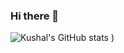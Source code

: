 ### Hi there 👋
![Kushal's GitHub stats](https://github-readme-stats.vercel.app/api?username=Aurshal&show_icons=true&theme=radical)
)

<!--
**Aurshal/Aurshal** is a ✨ _special_ ✨ repository because its `README.md` (this file) appears on your GitHub profile.

Here are some ideas to get you started:

- 🔭 I’m currently working on ...
- 🌱 I’m currently learning ...
- 👯 I’m looking to collaborate on ...
- 🤔 I’m looking for help with ...
- 💬 Ask me about ...
- 📫 How to reach me: ...
- 😄 Pronouns: ...
- ⚡ Fun fact: ...
-->
